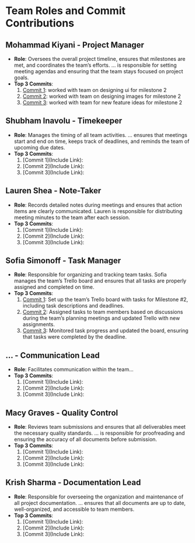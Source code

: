# Team Roles and Commit Contributions

## Mohammad Kiyani - Project Manager
- **Role**: Oversees the overall project timeline, ensures that milestones are met, and coordinates the team’s efforts. ... is responsible for setting meeting agendas and ensuring that the team stays focused on project goals.
- **Top 3 Commits**:
  1. [Commit 1](): worked with team on designing ui for milestone 2 
  2. [Commit 2](): worked with team on designing images for milestone 2
  3. [Commit 3](): worked with team for new feature ideas for milestone 2

## Shubham Inavolu - Timekeeper
- **Role**: Manages the timing of all team activities. ... ensures that meetings start and end on time, keeps track of deadlines, and reminds the team of upcoming due dates.
- **Top 3 Commits**:
  1. [Commit 1](Include Link): 
  2. [Commit 2](Include Link): 
  3. [Commit 3](Include Link):
 
## Lauren Shea - Note-Taker
- **Role**: Records detailed notes during meetings and ensures that action items are clearly communicated. Lauren is responsible for distributing meeting minutes to the team after each session.
- **Top 3 Commits**:
  1. [Commit 1](Include Link): 
  2. [Commit 2](Include Link): 
  3. [Commit 3](Include Link):
 
## Sofia Simonoff - Task Manager
- **Role**: Responsible for organizing and tracking team tasks. Sofia manages the team’s Trello board and ensures that all tasks are properly assigned and completed on time.
- **Top 3 Commits**:
  1. [Commit 1](https://trello.com/b/g72RmbXm/group-9-hiremap-web-application): Set up the team’s Trello board with tasks for Milestone #2, including task descriptions and deadlines.
  2. [Commit 2](https://trello.com/b/g72RmbXm/group-9-hiremap-web-application): Assigned tasks to team members based on discussions during the team’s planning meetings and updated Trello with new assignments.
  3. [Commit 3](https://trello.com/b/g72RmbXm/group-9-hiremap-web-application): Monitored task progress and updated the board, ensuring that tasks were completed by the deadline.

## ... - Communication Lead
- **Role**: Facilitates communication within the team...
- **Top 3 Commits**:
  1. [Commit 1](Include Link): 
  2. [Commit 2](Include Link): 
  3. [Commit 3](Include Link): 

## Macy Graves - Quality Control
- **Role**: Reviews team submissions and ensures that all deliverables meet the necessary quality standards. ... is responsible for proofreading and ensuring the accuracy of all documents before submission.
- **Top 3 Commits**:
  1. [Commit 1](Include Link): 
  2. [Commit 2](Include Link): 
  3. [Commit 3](Include Link): 

## Krish Sharma - Documentation Lead
- **Role**: Responsible for overseeing the organization and maintenance of all project documentation. ... ensures that all documents are up to date, well-organized, and accessible to team members.
- **Top 3 Commits**:
  1. [Commit 1](Include Link): 
  2. [Commit 2](Include Link): 
  3. [Commit 3](Include Link): 
